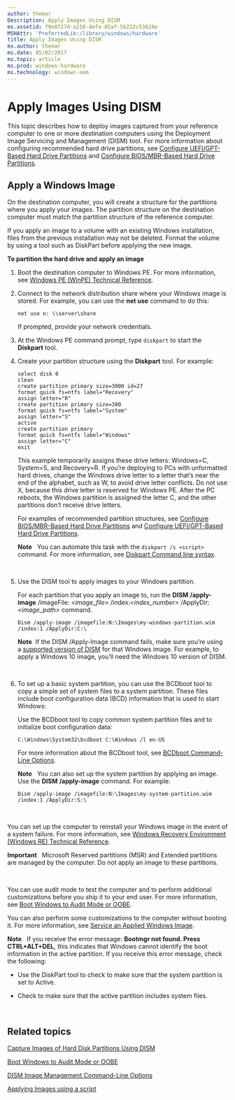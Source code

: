 ```yaml
---
author: themar
Description: Apply Images Using DISM
ms.assetid: f9e0727d-a210-4efa-85af-5b222c53624e
MSHAttr: 'PreferredLib:/library/windows/hardware'
title: Apply Images Using DISM
ms.author: themar
ms.date: 05/02/2017
ms.topic: article
ms.prod: windows-hardware
ms.technology: windows-oem
---
```


# Apply Images Using DISM


This topic describes how to deploy images captured from your reference computer to one or more destination computers using the Deployment Image Servicing and Management (DISM) tool. For more information about configuring recommended hard drive partitions, see [Configure UEFI/GPT-Based Hard Drive Partitions](configure-uefigpt-based-hard-drive-partitions.md) and [Configure BIOS/MBR-Based Hard Drive Partitions](configure-biosmbr-based-hard-drive-partitions.md).

## <span id="BootUsingWindowsPE"></span><span id="bootusingwindowspe"></span><span id="BOOTUSINGWINDOWSPE"></span>Apply a Windows Image


On the destination computer, you will create a structure for the partitions where you apply your images. The partition structure on the destination computer must match the partition structure of the reference computer.

If you apply an image to a volume with an existing Windows installation, files from the previous installation may not be deleted. Format the volume by using a tool such as DiskPart before applying the new image.

**To partition the hard drive and apply an image**

1.  Boot the destination computer to Windows PE. For more information, see [Windows PE (WinPE) Technical Reference](winpe-intro.md).

2.  Connect to the network distribution share where your Windows image is stored. For example, you can use the **net use** command to do this:

    ```
    net use n: \\server\share
    ```

    If prompted, provide your network credentials.

3.  At the Windows PE command prompt, type `diskpart` to start the **Diskpart** tool.

4.  Create your partition structure using the **Diskpart** tool. For example:

    ```
    select disk 0
    clean
    create partition primary size=3000 id=27
    format quick fs=ntfs label="Recovery"
    assign letter="R"
    create partition primary size=300
    format quick fs=ntfs label="System"
    assign letter="S"
    active
    create partition primary
    format quick fs=ntfs label="Windows"
    assign letter="C"
    exit
    ```

    This example temporarily assigns these drive letters: Windows=C, System=S, and Recovery=R. If you’re deploying to PCs with unformatted hard drives, change the Windows drive letter to a letter that’s near the end of the alphabet, such as W, to avoid drive letter conflicts. Do not use X, because this drive letter is reserved for Windows PE. After the PC reboots, the Windows partition is assigned the letter C, and the other partitions don’t receive drive letters.

    For examples of recommended partition structures, see [Configure BIOS/MBR-Based Hard Drive Partitions](configure-biosmbr-based-hard-drive-partitions.md) and [Configure UEFI/GPT-Based Hard Drive Partitions](configure-uefigpt-based-hard-drive-partitions.md).

    **Note**  
    You can automate this task with the `diskpart /s <script>` command. For more information, see [Diskpart Command line syntax](http://go.microsoft.com/fwlink/?LinkId=128458).

     

5.  Use the DISM tool to apply images to your Windows partition.

    For each partition that you apply an image to, run the **DISM** **/apply-image** /imageFile: *&lt;image\_file&gt;* /index:*&lt;index\_number&gt;* /ApplyDir:*&lt;image\_path&gt;* command.

    ```
    Dism /apply-image /imagefile:N:\Images\my-windows-partition.wim /index:1 /ApplyDir:C:\
    ```

    **Note**  If the DISM /Apply-Image command fails, make sure you’re using a [supported version of DISM](dism-supported-platforms.md) for that Windows image. For example, to apply a Windows 10 image, you’ll need the Windows 10 version of DISM.

     

6.  To set up a basic system partition, you can use the BCDboot tool to copy a simple set of system files to a system partition. These files include boot configuration data (BCD) information that is used to start Windows:

    Use the BCDboot tool to copy common system partition files and to initialize boot configuration data:

    ```
    C:\Windows\System32\bcdboot C:\Windows /l en-US
    ```

    For more information about the BCDboot tool, see [BCDboot Command-Line Options](bcdboot-command-line-options-techref-di.md).

    **Note**  
    You can also set up the system partition by applying an image. Use the **DISM** **/apply-image** command. For example:

    `Dism /apply-image /imagefile:N:\Images\my-system-partition.wim /index:1 /ApplyDir:S:\`

     

You can set up the computer to reinstall your Windows image in the event of a system failure. For more information, see [Windows Recovery Environment (Windows RE) Technical Reference](windows-recovery-environment--windows-re--technical-reference.md).

**Important**  
Microsoft Reserved partitions (MSR) and Extended partitions are managed by the computer. Do not apply an image to these partitions.

 

You can use audit mode to test the computer and to perform additional customizations before you ship it to your end user. For more information, see [Boot Windows to Audit Mode or OOBE](boot-windows-to-audit-mode-or-oobe.md).

You can also perform some customizations to the computer without booting it. For more information, see [Service an Applied Windows Image](service-an-applied-windows-image.md).

**Note**  
If you receive the error message: **Bootmgr not found. Press CTRL+ALT+DEL**, this indicates that Windows cannot identify the boot information in the active partition. If you receive this error message, check the following:

-   Use the DiskPart tool to check to make sure that the system partition is set to Active.

-   Check to make sure that the active partition includes system files.

 

## <span id="related_topics"></span>Related topics


[Capture Images of Hard Disk Partitions Using DISM](capture-images-of-hard-disk-partitions-using-dism.md)

[Boot Windows to Audit Mode or OOBE](boot-windows-to-audit-mode-or-oobe.md)

[DISM Image Management Command-Line Options](dism-image-management-command-line-options-s14.md)

[Applying Images using a script](http://go.microsoft.com/fwlink/?LinkId=618399)

 

 






